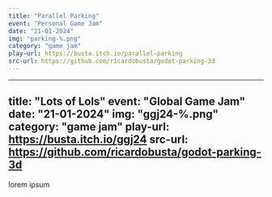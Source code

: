 ```yaml
---
title: "Parallel Parking"
event: "Personal Game Jam"
date: "21-01-2024"
img: "parking-%.png"
category: "game jam"
play-url: https://busta.itch.io/parallel-parking
src-url: https://github.com/ricardobusta/godot-parking-3d
---
```

---
title: "Lots of Lols"
event: "Global Game Jam"
date: "21-01-2024"
img: "ggj24-%.png"
category: "game jam"
play-url: https://busta.itch.io/ggj24
src-url: https://github.com/ricardobusta/godot-parking-3d
---
lorem ipsum